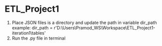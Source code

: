 # ETL_Project1
1. Place JSON files is a directory and update the path in variable dir_path
    example: dir_path = r'D:\\Users\\Pramod_WS\\Workspace\\ETL_Project1-iteration1\\tables'
2. Run the .py file in terminal 